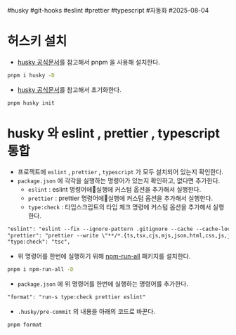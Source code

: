 #husky #git-hooks #eslint #prettier #typescript #자동화 #2025-08-04

# 허스키 설치
- [husky 공식문서](https://typicode.github.io/husky/get-started.html)를 참고해서 pnpm 을 사용해 설치한다.
```sh
pnpm i husky -D
```

- [husky 공식문서](https://typicode.github.io/husky/get-started.html)를 참고해서 초기화한다.
```sh
pnpm husky init
```

# husky 와 eslint , prettier , typescript 통합
- 프로젝트에 `eslint` , `prettier` , `typescript` 가 모두 설치되어 있는지 확인한다.
- `package.json` 에 각각을 실행하는 명령어가 있는지 확인하고, 없다면 추가한다.
	- `eslint` : eslint 명령어에실행에 커스텀 옵션을 추가해서 실행한다.
	- `prettier` : prettier 명령어에실행에 커스텀 옵션을 추가해서 실행한다.
	- `type:check` : 타입스크립트의 타입 체크 명령에 커스텀 옵션을 추가해서 실행한다.
```diff
"eslint": "eslint --fix --ignore-pattern .gitignore --cache --cache-location ./node_modules/.cache/eslint .",
"prettier": "prettier --write \"**/*.{ts,tsx,cjs,mjs,json,html,css,js,jsx}\" --cache",
"type:check": "tsc",
```

- 위 명령어를 한번에 실행하기 위해 [npm-run-all]() 패키지를 설치한다.
```sh
pnpm i npm-run-all -D
```

- `package.json` 에 위 명령어를 한번에 실행하는 명령어를 추가한다.
```diff
"format": "run-s type:check prettier eslint"
```

- `.husky/pre-commit` 의 내용을 아래의 코드로 바꾼다.
```sh
pnpm format
```